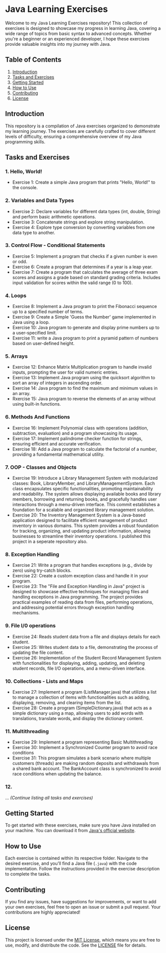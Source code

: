 # Java Learning Exercises

Welcome to my Java Learning Exercises repository! This collection of exercises is designed to showcase my progress in learning Java, covering a wide range of topics from basic syntax to advanced concepts. Whether you're a beginner or an experienced developer, I hope these exercises provide valuable insights into my journey with Java.

## Table of Contents

1. [Introduction](#introduction)
2. [Tasks and Exercises](#tasks-and-exercises)
3. [Getting Started](#getting-started)
4. [How to Use](#how-to-use)
5. [Contributing](#contributing)
6. [License](#license)

## Introduction

This repository is a compilation of Java exercises organized to demonstrate my learning journey. The exercises are carefully crafted to cover different levels of difficulty, ensuring a comprehensive overview of my Java programming skills.

## Tasks and Exercises

### 1. Hello, World!
- Exercise 1: Create a simple Java program that prints "Hello, World!" to the console.

### 2. Variables and Data Types
- Exercise 2: Declare variables for different data types (int, double, String) and perform basic arithmetic operations.
- Exercise 3: Concatenate strings and explore string manipulation.
- Exercise 4: Explore type conversion by converting variables from one data type to another.

### 3. Control Flow - Conditional Statements
- Exercise 5: Implement a program that checks if a given number is even or odd.
- Exercise 6: Create a program that determines if a year is a leap year.
- Exercise 7: Create a program that calculates the average of three exam scores and assigns a grade based on standard grading criteria. Includes input validation for scores within the valid range (0 to 100).

### 4. Loops
- Exercise 8: Implement a Java program to print the Fibonacci sequence up to a specified number of terms.
- Exercise 9: Create a Simple 'Guess the Number' game implemented in Java using a loop.
- Exercise 10: Java program to generate and display prime numbers up to a user-specified limit.
- Exercise 11: write a Java program to print a pyramid pattern of numbers based on user-defined height.

### 5. Arrays
- Exercise 12: Enhance Matrix Multiplication program to handle invalid inputs, prompting the user for valid numeric entries.
- Exercise 13: Implement Java program using the quicksort algorithm to sort an array of integers in ascending order.
- Exercise 14: Java program to find the maximum and minimum values in an array.
- Rxercise 15: Java program to reverse the elements of an array without using built-in functions.

### 6. Methods And Functions
- Exercise 16: Implement Polynomial class with operations (addition, subtraction, evaluation) and a program showcasing its usage.
- Exercise 17: Implement palindrome checker function for strings, ensuring efficient and accurate verification.
- Exercise 18: Add a Java program to calculate the factorial of a number, providing a fundamental mathematical utility.

### 7. OOP - Classes and Objects
- Exercise 19: Introduce a Library Management System with modularized classes: Book, LibraryMember, and LibraryManagementSystem. Each class encapsulates specific functionalities, promoting maintainability and readability. The system allows displaying available books and library members, borrowing and returning books, and gracefully handles user interactions through a menu-driven interface. This commit establishes a foundation for a scalable and organized library management solution.
- Exercise 20: The Inventory Management System is a Java-based application designed to facilitate efficient management of product inventory in various domains. This system provides a robust foundation for tracking, organizing, and updating product information, allowing businesses to streamline their inventory operations. I published this project in a seperate repository also.

### 8. Exception Handling
- Exercise 21: Write a program that handles exceptions (e.g., divide by zero) using try-catch blocks.
- Exercise 22: Create a custom exception class and handle it in your program.
- Exercise 23: The "File and Exception Handling in Java" project is designed to showcase effective techniques for managing files and handling exceptions in Java programming. The project provides practical examples of reading data from files, performing operations, and addressing potential errors through exception handling mechanisms.

### 9. File I/0 operations
- Exercise 24: Reads student data from a file and displays details for each student.
- Exercise 25: Writes student data to a file, demonstrating the process of updating the file content.
- Exercise 26: Implementation of the Student Record Management System with functionalities for displaying, adding, updating, and deleting student records, file I/O operations, and a menu-driven interface.

### 10. Collections - Lists and Maps
- Exercise 27: Implement a program (ListManager.java) that utilizes a list to manage a collection of items with functionalities such as adding, displaying, removing, and clearing items from the list.
- Exercise 28: Create a program (SimpleDictionary.java) that acts as a simple dictionary using a map, allowing users to add words with translations, translate words, and display the dictionary content.

### 11. Multithreading
- Exercise 29: Implement a program representing Basic Multithreading 
- Exercise 30: Implement a Synchronized Counter program to avoid race conditions
- Exercise 31: This program simulates a bank scenario where multiple customers (threads) are making random deposits and withdrawals from a shared bank account. The BankAccount class is synchronized to avoid race conditions when updating the balance.

### 12. 
... *(Continue listing all tasks and exercises)*

## Getting Started

To get started with these exercises, make sure you have Java installed on your machine. You can download it from [Java's official website](https://www.oracle.com/java/technologies/javase-downloads.html).

## How to Use

Each exercise is contained within its respective folder. Navigate to the desired exercise, and you'll find a Java file (`.java`) with the code implementation. Follow the instructions provided in the exercise description to complete the tasks.

## Contributing

If you find any issues, have suggestions for improvements, or want to add your own exercises, feel free to open an issue or submit a pull request. Your contributions are highly appreciated!

## License

This project is licensed under the [MIT License](LICENSE), which means you are free to use, modify, and distribute the code. See the [LICENSE](LICENSE) file for details.
